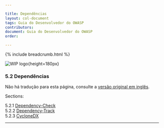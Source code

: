 ```yaml
---

title: Dependências
layout: col-document
tags: Guia do Desenvolvedor do OWASP
contributors:
document: Guia do Desenvolvedor do OWASP
order:

---
```


{% include breadcrumb.html %}

![WIP logo](../../../assets/images/dg_wip.png "Trabalho em andamento"){height=180px}

### 5.2 Dependências

Não há tradução para esta página, consulte a [versão original em inglês][release0702].

Sections:

5.2.1 [Dependency-Check](#dependency-check)  
5.2.2 [Dependency-Track](#dependency-track)  
5.2.3 [CycloneDX](#cyclonedx)  

----

[release0702]: https://github.com/OWASP/www-project-developer-guide/blob/main/draft/07-implementation/02-dependencies/toc.md
